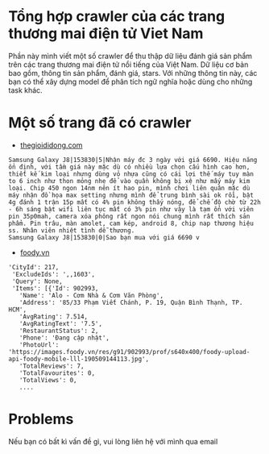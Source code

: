 # Tổng hợp crawler của các trang thương mai điện tử Viet Nam
Phần này mình viết một số crawler để thu thập dữ liệu đánh giá sản phẩm trên các trang thương mai điện tử nổi tiếng của Việt Nam. Dữ liệu cơ bản bao gồm, thông tin sản phẩm, đánh giá, stars. Với những thông tin này, các bạn có thể xây dựng model để phân tích ngữ nghĩa hoặc dùng cho những task khác.
# Một số trang đã có crawler
* [thegioididong.com](https://www.thegioididong.com/dtdd)
```
Samsung Galaxy J8|153830|5|Nhận máy đc 3 ngày với giá 6690. Hiệu năng ổn định, với tầm giá này mặc dù có nhiều lựa chọn cấu hình cao hơn, thiết kế kim loại nhưng dùng vỏ nhựa cũng có cái lợi thế máy tuy màn to 6 inch như thon mỏng nhẹ để vào quần không bị xệ như mấy máy kim loại. Chip 450 ngon 14nm nên ít hao pin, mình chơi liên quân mặc dù máy nhận đồ họa max setting nhưng mình để trung bình sài ok rồi, bật 4g đánh 1 trận 15p mất có 4% pin không thấy nóng, để chế độ chờ từ 22h - 6h sáng bật wifi liên tục mất có 3% pin như vậy là tạm ổn với viên pin 35p0mah, camera xóa phông rất ngon nói chung mình rất thích sản phẩm. Pin trâu, màn amolet, cam kép, android 8, chip nap thương hiệu ss. Nhân viên nhiệt tình dễ thương.
Samsung Galaxy J8|153830|0|Sao bạn mua với giá 6690 v
```
* [foody.vn](https://www.foody.vn/)
```
'CityId': 217,
 'ExcludeIds': ',,1603',
 'Query': None,
 'Items': [{'Id': 902993,
   'Name': 'Alo - Cơm Nhà & Cơm Văn Phòng',
   'Address': '85/33 Phạm Viết Chánh, P. 19, Quận Bình Thạnh, TP. HCM',
   'AvgRating': 7.514,
   'AvgRatingText': '7.5',
   'RestaurantStatus': 2,
   'Phone': 'Đang cập nhật',
   'PhotoUrl': 'https://images.foody.vn/res/g91/902993/prof/s640x400/foody-upload-api-foody-mobile-lll-190509144113.jpg',
   'TotalReviews': 7,
   'TotalFavourites': 0,
   'TotalViews': 0,
   ....
```
# Problems
Nếu bạn có bất kì vấn đề gì, vui lòng liên hệ với mình qua email

